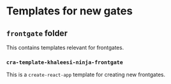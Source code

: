 # Templates for new gates

## `frontgate` folder

This contains templates relevant for frontgates.

### `cra-template-khaleesi-ninja-frontgate`

This is a `create-react-app` template for creating new frontgates.
